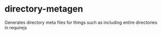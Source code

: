 # directory-metagen
Generates directory meta files for things such as including entire directories in requirejs
